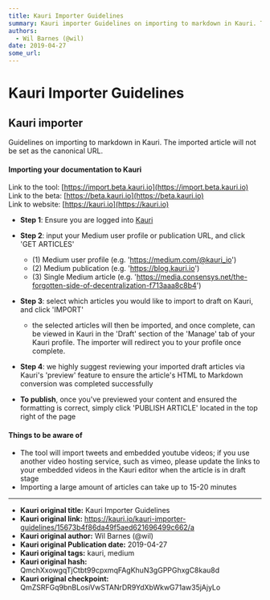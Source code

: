 ```yaml
---
title: Kauri Importer Guidelines
summary: Kauri importer Guidelines on importing to markdown in Kauri. The imported article will not be set as the canonical URL. Importing your documentation to Kauri Link to the tool- https-//import.beta.kauri.io Link to the beta- https-//beta.kauri.io Link to website- https-//kauri.io Step 1- Ensure you are logged into Kauri Step 2- input your Medium user profile or publication URL, and click GET ARTICLES (1) Medium user profile (e.g. https-//medium.com/@kauri_io) (2) Medium publication (e.g. https-//b
authors:
  - Wil Barnes (@wil)
date: 2019-04-27
some_url: 
---
```


# Kauri Importer Guidelines


## Kauri importer
Guidelines on importing to markdown in Kauri. The imported article will not be set as the canonical URL.

#### Importing your documentation to Kauri
Link to the tool: [https://import.beta.kauri.io](https://import.beta.kauri.io)  
Link to the beta: [https://beta.kauri.io](https://beta.kauri.io)  
Link to website: [https://kauri.io](https://kauri.io) 

* __Step 1__: Ensure you are logged into [Kauri](https://kauri.io)

* __Step 2__: input your Medium user profile or publication URL, and click 'GET ARTICLES'
    * (1) Medium user profile (e.g. 'https://medium.com/@kauri_io')
    * (2) Medium publication (e.g. 'https://blog.kauri.io')
    * (3) Single Medium article (e.g. 'https://media.consensys.net/the-forgotten-side-of-decentralization-f713aaa8c8b4')

* __Step 3__: select which articles you would like to import to draft on Kauri, and click 'IMPORT'
    * the selected articles will then be imported, and once complete, can be viewed in Kauri in the 'Draft' section of the 'Manage' tab of your Kauri profile. The importer will redirect you to your profile once complete.

* __Step 4__: we highly suggest reviewing your imported draft articles via Kauri's 'preview' feature to ensure the article's HTML to Markdown conversion was completed successfully

* __To publish__, once you've previewed your content and ensured the formatting is correct, simply click 'PUBLISH ARTICLE' located in the top right of the page

#### Things to be aware of

* The tool will import tweets and embedded youtube videos; if you use another video hosting service, such as vimeo, please update the links to your embedded videos in the Kauri editor when the article is in draft stage
* Importing a large amount of articles can take up to 15-20 minutes



---

- **Kauri original title:** Kauri Importer Guidelines
- **Kauri original link:** https://kauri.io/kauri-importer-guidelines/15673b4f86da49f5aed621696499c662/a
- **Kauri original author:** Wil Barnes (@wil)
- **Kauri original Publication date:** 2019-04-27
- **Kauri original tags:** kauri, medium
- **Kauri original hash:** QmchXxowgqTjCtbt99cpxmqFAgKhuN3gGPPGhxgC8kau8d
- **Kauri original checkpoint:** QmZSRFGq9bnBLosiVwSTANrDR9YdXbWkwG71aw35jAjyLo



